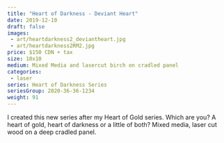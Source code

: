 ```yaml
---
title: "Heart of Darkness - Deviant Heart"
date: 2019-12-10
draft: false
images:
 - art/heartdarkness2_deviantheart.jpg
 - art/heartdarkness2RM2.jpg
price: $150 CDN + tax
size: 10x10 
medium: Mixed Media and lasercut birch on cradled panel
categories:
 - laser
series: Heart of Darkness Series
seriesGroup: 2020-36-36-1234
weight: 91
---
```


I created this new series after my Heart of Gold series. Which are you? A heart of gold, heart of darkness or a little of both?  Mixed media, laser cut wood on a deep cradled panel.